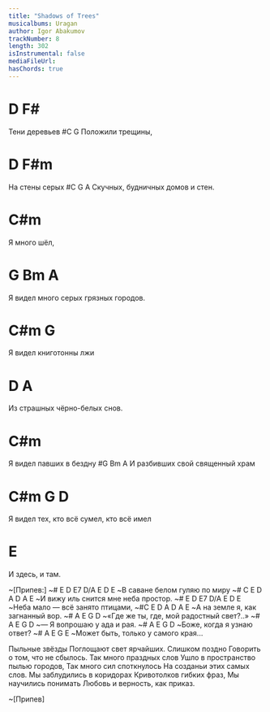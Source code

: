 ```yaml
---
title: "Shadows of Trees"
musicalbums: Uragan
author: Igor Abakumov
trackNumber: 8
length: 302
isInstrumental: false
mediaFileUrl: 
hasChords: true
---
```


# D      F#
Тени деревьев
#C          G
Положили трещины,
#     D    F#m
На стены серых
#C               G            A
Скучных, будничных домов и стен.
#         C#m
Я много шёл,
#          G           Bm         A
Я видел много серых грязных городов.
#          C#m        G
Я видел книготонны лжи
#             D            A
Из страшных чёрно-белых снов.
#         C#m
Я видел павших в бездну
#G             Bm             A
И разбивших свой священный храм
#         C#m            G             D
Я видел тех, кто всё сумел, кто всё имел
#            E
И здесь, и там.

~[Припев:]
~#   E   D  E7   D/A E   D  E
~В саване белом гуляю по миру
~#   C         E      D  A D   A  E
~И вижу иль снится мне неба простор.
~# E D  E7      D/A  E   D   E
~Неба мало — всё   занято птицами,
~#C        E     D   A  D  A   E
~А на земле я, как загнанный вор.
~#   A          E       G          D
~«Где же ты, где, мой радостный свет?..»
~#  A       E    G      D
~— Я вопрошаю у ада и рая.
~# A        E      G     D
~Боже, когда я узнаю ответ?
~# A           E        G       E
~Может быть, только у самого края...

Пыльные звёзды
Поглощают свет ярчайших.
Слишком поздно
Говорить о том, что не сбылось.
Так много  праздных слов
Ушло в пространство пылью городов,
Так много сил споткнулось
На созданьи этих самых слов.
Мы заблудились в коридорах
Кривотолков гибких фраз,
Мы научились понимать
Любовь и верность, как приказ.

~[Припев]

